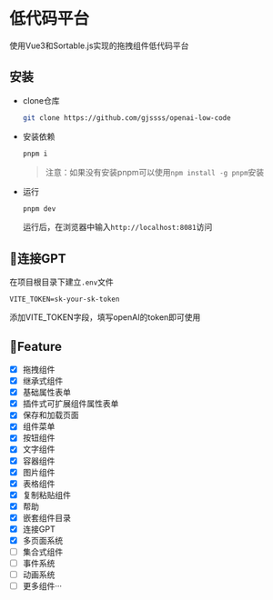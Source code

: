 # 低代码平台
使用Vue3和Sortable.js实现的拖拽组件低代码平台
## 安装
* clone仓库
  ```bash
  git clone https://github.com/gjssss/openai-low-code
  ```
* 安装依赖
  ```bash
  pnpm i
  ```
  > 注意：如果没有安装pnpm可以使用`npm install -g pnpm`安装
* 运行
  ```bash
  pnpm dev
  ```
  运行后，在浏览器中输入`http://localhost:8081`访问

## 🤖连接GPT
在项目根目录下建立`.env`文件
```
VITE_TOKEN=sk-your-sk-token
```
添加VITE_TOKEN字段，填写openAI的token即可使用

## 🎇Feature

- [x] 拖拽组件
- [x] 继承式组件
- [x] 基础属性表单
- [x] 插件式可扩展组件属性表单
- [x] 保存和加载页面
- [x] 组件菜单
- [x] 按钮组件
- [x] 文字组件
- [x] 容器组件
- [x] 图片组件
- [x] 表格组件
- [x] 复制粘贴组件
- [x] 帮助
- [x] 嵌套组件目录
- [x] 连接GPT
- [x] 多页面系统
- [ ] 集合式组件
- [ ] 事件系统
- [ ] 动画系统
- [ ] 更多组件···